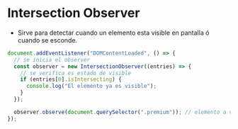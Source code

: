 # Intersection Observer

- Sirve para detectar cuando un elemento esta visible en pantalla ó cuando se esconde.

```javascript
document.addEventListener("DOMContentLoaded", () => {
  // se inicia el observer
  const observer = new IntersectionObserver((entries) => {
    // se verifica es estado de visible
    if (entries[0].isIntersecting) {
      console.log("El elemento ya es visible");
    }
  });

  observer.observe(document.querySelector(".premium")); // elemento a verficar
});
```
